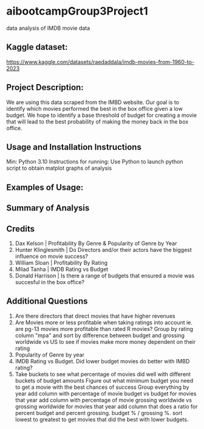 # aibootcampGroup3Project1
data analysis of IMDB movie data

## Kaggle dataset: 
https://www.kaggle.com/datasets/raedaddala/imdb-movies-from-1960-to-2023

## Project Description:
We are using this data scraped from the IMBD website. Our goal is to identify which movies performed the best in the box office given a low budget. We hope to identify a base threshold of budget for creating a movie that will lead to the best probability of making the money back in the box office.

## Usage and Installation Instructions
Min: Python 3.10
Instructions for running: Use Python to launch python script to obtain matplot graphs of analysis

## Examples of Usage:

## Summary of Analysis

## Credits
1. Dax Kelson               |   Profitability By Genre & Popularity of Genre by Year
2. Hunter Klinglesmith      |   Do Directors and/or their actors have the biggest influence on movie success?
3. William Sloan            |   Profitability By Rating
4. Milad Tanha              |   IMDB Rating vs Budget
5. Donald Harrison          |   Is there a range of budgets that ensured a movie was succesful in the box office?

## Additional Questions
1. Are there directors that direct movies that have higher revenues
2. Are Movies more or less profitable when taking ratings into account ie. are pg-13 movies more profitable than rated R movies? Group by rating column "mpa" and sort by difference between budget and grossing worldwide vs US to see if movies make more money dependent on their rating
3. Popularity of Genre by year
4. IMDB Rating vs Budget. Did lower budget movies do better with IMBD rating?
5. Take buckets to see what percentage of movies did well with different buckets of budget amounts
Figure out what minimum budget you need to get a movie with the best chances of success
Group everything by year
add column with percentage of movie budget vs budget for movies that year
add column with percentage of movie grossing worldwide vs grossing worldwide for movies that year
add column that does a ratio for percent budget and percent grossing. budget % / grossing %. sort lowest to greatest to get movies that did the best with lower budgets.

